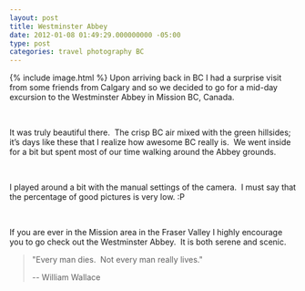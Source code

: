 ```yaml
---
layout: post
title: Westminster Abbey
date: 2012-01-08 01:49:29.000000000 -05:00
type: post
categories: travel photography BC
---
```

{% include image.html %}
Upon arriving back in BC I had a surprise visit from some friends from Calgary and so we decided to go for a mid-day excursion to the Westminster Abbey in Mission BC, Canada.

<img class="aligncenter size-full" title="" src="{{ site.baseurl }}/assets/c1_MissionMonastry.jpg" alt=""/>

<img class="aligncenter size-full" title="" src="{{ site.baseurl }}/assets/c2_MissionMonastry.jpg" alt=""/>

It was truly beautiful there.  The crisp BC air mixed with the green hillsides; it’s days like these that I realize how awesome BC really is.  We went inside for a bit but spent most of our time walking around the Abbey grounds.

<img class="aligncenter size-full" title="" src="{{ site.baseurl }}/assets/c3_MissionMonastry.jpg" alt=""/>

<img class="aligncenter size-full" title="" src="{{ site.baseurl }}/assets/c4_MissionMonastry.jpg" alt=""/>

I played around a bit with the manual settings of the camera.  I must say that the percentage of good pictures is very low. :P

<img class="aligncenter size-full" title="" src="{{ site.baseurl }}/assets/c5_DSC_0292.jpg" alt=""/>

<img class="aligncenter size-full" title="" src="{{ site.baseurl }}/assets/c6_MissionMonastry.jpg" alt=""/>

If you are ever in the Mission area in the Fraser Valley I highly encourage you to go check out the Westminster Abbey.  It is both serene and scenic.

> "Every man dies.  Not every man really lives."
>
> -- William Wallace
